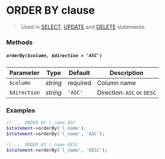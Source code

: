 # ORDER BY clause

> Used in [SELECT](https://github.com/FaaPz/Slim-PDO/blob/master/docs/Statement/SELECT.md), [UPDATE](https://github.com/FaaPz/Slim-PDO/blob/master/docs/Statement/UPDATE.md) and [DELETE](https://github.com/FaaPz/Slim-PDO/blob/master/docs/Statement/DELETE.md) statements.

### Methods

##### `orderBy($column, $direction = 'ASC')`

Parameter | Type | Default | Description
--- | --- | --- | ---
`$column` | *string* | required | Column name
`$direction` | *string* | `'ASC'` | Direction: `ASC` or `DESC`

### Examples

```php
// ... ORDER BY l_name ASC
$statement->orderBy('l_name');
$statement->orderBy('l_name', 'ASC');

// ... ORDER BY l_name DESC
$statement->orderBy('l_name', 'DESC');
```
